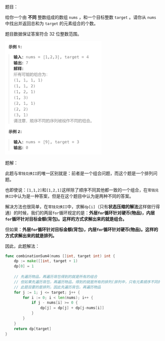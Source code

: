 题目：

给你一个由 **不同** 整数组成的数组 `nums` ，和一个目标整数 `target` 。请你从 `nums` 中找出并返回总和为 `target` 的元素组合的个数。

题目数据保证答案符合 32 位整数范围。

<img src="3.组合总和IV.assets/image-20231019223214698.png" alt="image-20231019223214698" style="zoom:50%;" />

题解：

此题与`零钱兑换II`的唯一区别就是：前者是一个组合问题，而这个题是一个排列问题。

也即使说：`[1,1,2]`和`[1,2,1]`这样除了顺序不同其他都一致的一个组合，在`零钱兑换II`中认为是一种答案，但是在这个题目中认为是两种不同的答案。

解决方法也很简单，在`零钱兑换II`中，求解`dp[i]`（只有**状态压缩的解法**这样做行得通）的时候，我们的两层`for`循环规定的是：**外层`for`循环针对硬币(物品)，内层`for`循环针对目标金额(背包)。这样的方式求解出来的就是组合。**

但如果：**外层`for`循环针对目标金额(背包)，内层`for`循环针对硬币(物品)。这样的方式求解出来的就是排列。**

因此，此题解法：

```go
func combinationSum4(nums []int, target int) int {
    dp := make([]int, target + 1)
    dp[0] = 1

    // 先遍历物品，再遍历背包得到的就是所有的组合
    // 但如果先遍历背包，再遍历物品，得到的就是所有的排列(排列中，只有元素顺序不同的组合视为不同的答案)
    // 此题目要的是排列，因此先遍历背包，再遍历物品
    for j := 1; j <= target; j++ {   
        for i := 0; i < len(nums); i++ {
            if j - nums[i] >= 0 {
                dp[j] = dp[j] + dp[j-nums[i]]
            }
        }
    }
    return dp[target]
}
```

